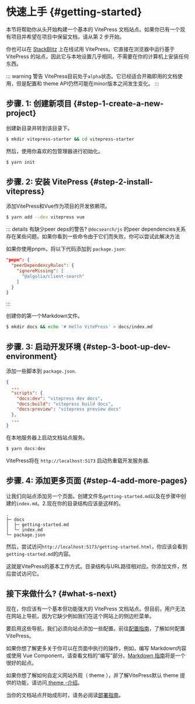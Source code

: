 # 快速上手 {#getting-started}

本节将帮助你从头开始构建一个基本的 VitePress 文档站点。如果你已有一个现有项目并希望在项目中保留文档，请从第 2 步开始。

你也可以在 [StackBlitz](https://vitepress.new/) 上在线试用 VitePress。它直接在浏览器中运行基于 VitePress 的站点，因此它与本地设置几乎相同，不需要在你的计算机上安装任何东西。

::: warning 警告
VitePress目前处于`alpha`状态。它已经适合开箱即用的文档使用，但是配置和 theme API仍然可能在minor版本之间发生变化。
:::

## 步骤. 1: 创建新项目 {#step-1-create-a-new-project}

创建新目录并转到该目录下。

```sh
$ mkdir vitepress-starter && cd vitepress-starter
```

然后，使用你喜欢的包管理器进行初始化。

```sh
$ yarn init
```

## 步骤. 2: 安装 VitePress {#step-2-install-vitepress}

添加VitePress和Vue作为项目的开发依赖项。

```sh
$ yarn add --dev vitepress vue
```

::: details 有缺少peer deps的警告?
`@docsearch/js` 的peer dependencies关系存在某些问题。如果你看到一些命令由于它们而失败，你可以尝试此解决方法

如果你使用pnpm，将以下代码添加到 `package.json`:

```json
"pnpm": {
  "peerDependencyRules": {
    "ignoreMissing": [
      "@algolia/client-search"
    ]
  }
}
```

:::

创建你的第一个Markdown文件。

```sh
$ mkdir docs && echo '# Hello VitePress' > docs/index.md
```

## 步骤. 3: 启动开发环境 {#step-3-boot-up-dev-environment}

添加一些脚本到 `package.json`.

```json
{
  ...
  "scripts": {
    "docs:dev": "vitepress dev docs",
    "docs:build": "vitepress build docs",
    "docs:preview": "vitepress preview docs"
  },
  ...
}
```

在本地服务器上启动文档站点服务。

```sh
$ yarn docs:dev
```

VitePress将在 `http://localhost:5173` 启动热重载开发服务器.

## 步骤. 4: 添加更多页面 {#step-4-add-more-pages}

让我们向站点添加另一个页面。创建文件名`getting-started.md`以及在步骤中创建的`index.md`。2.现在你的目录结构应该是这样的。

```
.
├─ docs
│  ├─ getting-started.md
│  └─ index.md
└─ package.json
```

然后，尝试访问`http://localhost:5173/getting-started.html`，你应该会看到`getting-started.md`的内容。

这就是VitePress的基本工作方式。目录结构与URL路径相对应。你添加文件，然后尝试访问它。

## 接下来做什么? {#what-s-next}

现在，你应该有一个基本但功能强大的 VitePress 文档站点。但目前，用户无法在网站上导航，因为它缺少例如我们在这个网站上的侧边栏菜单。

要启用这些导航，我们必须向站点添加一些配置。前往[配置指南](./configuration)，了解如何配置 VitePress。

如果你想了解更多关于你可以在页面中执行的操作，例如，编写 Markdown内容或使用 Vue Component，请查看文档的“编写”部分。[Markdown 指南](./markdown)将是一个很好的起点。

如果你想了解如何自定义网站外观（ theme ），并了解VitePress默认 theme 提供的功能，请访问[ theme -介绍](./theme-introduction)。

当你的文档站点开始成形时，请务必阅读[部署指南](./deploying)。

